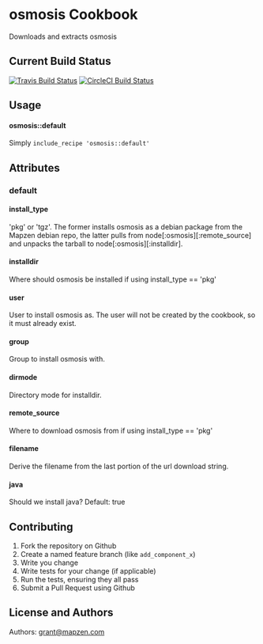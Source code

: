osmosis Cookbook
==================

Downloads and extracts osmosis

Current Build Status
--------------------
[![Travis Build Status](https://secure.travis-ci.org/mapzen/chef-osmosis.png)](http://travis-ci.org/mapzen/chef-osmosis)
[![CircleCI Build Status](https://circleci.com/gh/mapzen/chef-osmosis.png?circle-token=2e34aedb4ea6b3cd53244a7ae912cb699599f80c)](https://circleci.com/gh/mapzen/chef-osmosis)

Usage
-----
#### osmosis::default
Simply ```include_recipe 'osmosis::default'```

Attributes
----------
### default

#### install_type
'pkg' or 'tgz'. The former installs osmosis
as a debian package from the Mapzen debian repo,
the latter pulls from node[:osmosis][:remote_source] 
and unpacks the tarball to node[:osmosis][:installdir].

#### installdir
Where should osmosis be installed if using install_type == 'pkg'

#### user
User to install osmosis as. The user will
not be created by the cookbook, so it must
already exist.

#### group
Group to install osmosis with.

#### dirmode
Directory mode for installdir.

#### remote_source
Where to download osmosis from if using install_type == 'pkg'

#### filename
Derive the filename from the last portion of the
url download string.

#### java
Should we install java?
Default: true


Contributing
------------
1. Fork the repository on Github
2. Create a named feature branch (like `add_component_x`)
3. Write you change
4. Write tests for your change (if applicable)
5. Run the tests, ensuring they all pass
6. Submit a Pull Request using Github

License and Authors
-------------------
Authors: grant@mapzen.com
